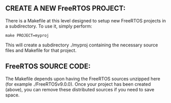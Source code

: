 CREATE A NEW FreeRTOS PROJECT:
------------------------------

There is a Makefile at this level designed to setup new
FreeRTOS projects in a subdirectory. To use it, simply
perform:

	make PROJECT=myproj

This will create a subdirectory ./myproj containing the
necessary source files and Makefile for that project.


FreeRTOS SOURCE CODE:
---------------------

The Makefile depends upon having the FreeRTOS sources
unzipped here (for example ./FreeRTOSv9.0.0). Once
your project has been created (above), you can remove
these distributed sources if you need to save space.
